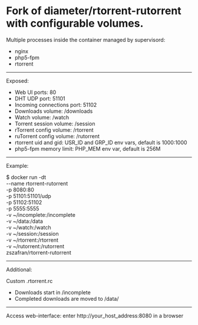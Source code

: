 # Fork of diameter/rtorrent-rutorrent with configurable volumes.

Multiple processes inside the container managed by supervisord:

* nginx
* php5-fpm
* rtorrent

---

Exposed:

* Web UI ports: 80
* DHT UDP port: 51101
* Incoming connections port: 51102
* Downloads volume: /downloads
* Watch volume: /watch
* Torrent session volume: /session
* rTorrent config volume: /rtorrent
* ruTorrent config volume: /rutorrent
* rtorrent uid and gid: USR_ID and GRP_ID env vars, default is 1000:1000
* php5-fpm memory limit: PHP_MEM env var, default is 256M

---

Example:

$ docker run -dt \
 --name rtorrent-rutorrent \
 -p 8080:80 \
 -p 51101:51101/udp \
 -p 51102:51102 \
 -p 5555:5555 \
 -v ~/incomplete:/incomplete \
 -v ~/data:/data \
 -v ~/watch:/watch \
 -v ~/session:/session \
 -v ~/rtorrent:/rtorrent \
 -v ~/rutorrent:/rutorrent \
 zszafran/rtorrent-rutorrent

---

Additional:

Custom .rtorrent.rc

* Downloads start in /incomplete
* Completed downloads are moved to /data/<rutorrent label>

---

Access web-interface: enter http://your_host_address:8080 in a browser

